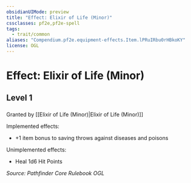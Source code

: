```yaml
---
obsidianUIMode: preview
title: "Effect: Elixir of Life (Minor)"
cssclasses: pf2e,pf2e-spell
tags:
  - trait/common
aliases: "Compendium.pf2e.equipment-effects.Item.lPRuIRbu0rHBkoKY"
license: OGL
---
```

# Effect: Elixir of Life (Minor)
## Level 1
### 






Granted by [[Elixir of Life (Minor)|Elixir of Life (Minor)]]

Implemented effects:

*   +1 item bonus to saving throws against diseases and poisons

Unimplemented effects:

*   Heal 1d6 Hit Points

*Source: Pathfinder Core Rulebook*
*OGL*